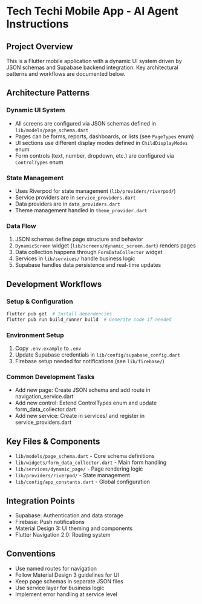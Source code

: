 # Tech Techi Mobile App - AI Agent Instructions

## Project Overview
This is a Flutter mobile application with a dynamic UI system driven by JSON schemas and Supabase backend integration. Key architectural patterns and workflows are documented below.

## Architecture Patterns

### Dynamic UI System
- All screens are configured via JSON schemas defined in `lib/models/page_schema.dart`
- Pages can be forms, reports, dashboards, or lists (see `PageTypes` enum)
- UI sections use different display modes defined in `ChildDisplayModes` enum
- Form controls (text, number, dropdown, etc.) are configured via `ControlTypes` enum

### State Management
- Uses Riverpod for state management (`lib/providers/riverpod/`)
- Service providers are in `service_providers.dart`
- Data providers are in `data_providers.dart`
- Theme management handled in `theme_provider.dart`

### Data Flow
1. JSON schemas define page structure and behavior
2. `DynamicScreen` widget (`lib/screens/dynamic_screen.dart`) renders pages
3. Data collection happens through `FormDataCollector` widget
4. Services in `lib/services/` handle business logic
5. Supabase handles data persistence and real-time updates

## Development Workflows

### Setup & Configuration
```bash
flutter pub get  # Install dependencies
flutter pub run build_runner build  # Generate code if needed
```

### Environment Setup
1. Copy `.env.example` to `.env`
2. Update Supabase credentials in `lib/config/supabase_config.dart`
3. Firebase setup needed for notifications (see `lib/firebase/`)

### Common Development Tasks
- Add new page: Create JSON schema and add route in navigation_service.dart
- Add new control: Extend ControlTypes enum and update form_data_collector.dart
- Add new service: Create in services/ and register in service_providers.dart

## Key Files & Components
- `lib/models/page_schema.dart` - Core schema definitions
- `lib/widgets/form_data_collector.dart` - Main form handling
- `lib/services/dynamic_page/` - Page rendering logic
- `lib/providers/riverpod/` - State management
- `lib/config/app_constants.dart` - Global configuration

## Integration Points
- Supabase: Authentication and data storage
- Firebase: Push notifications
- Material Design 3: UI theming and components
- Flutter Navigation 2.0: Routing system

## Conventions
- Use named routes for navigation
- Follow Material Design 3 guidelines for UI
- Keep page schemas in separate JSON files
- Use service layer for business logic
- Implement error handling at service level
